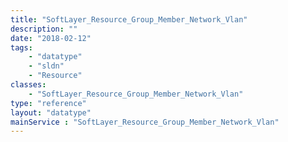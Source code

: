 ```yaml
---
title: "SoftLayer_Resource_Group_Member_Network_Vlan"
description: ""
date: "2018-02-12"
tags:
    - "datatype"
    - "sldn"
    - "Resource"
classes:
    - "SoftLayer_Resource_Group_Member_Network_Vlan"
type: "reference"
layout: "datatype"
mainService : "SoftLayer_Resource_Group_Member_Network_Vlan"
---
```

